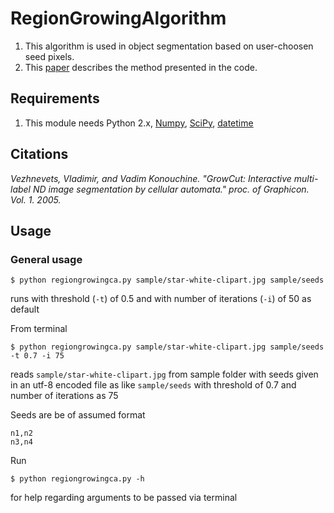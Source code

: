 # RegionGrowingAlgorithm

1. This algorithm is used in object segmentation based on user-choosen seed pixels.
2. This [paper](http://citeseerx.ist.psu.edu/viewdoc/download?doi=10.1.1.59.8092&rep=rep1&type=pdf) describes the method presented in the code.

## Requirements

1. This module needs Python 2.x, [Numpy](http://www.scipy.org/scipylib/download.html), [SciPy](http://www.scipy.org/scipylib/download.html), [datetime](https://docs.python.org/2/library/datetime.html)

## Citations

*Vezhnevets, Vladimir, and Vadim Konouchine. "GrowCut: Interactive multi-label ND image segmentation by cellular automata." proc. of Graphicon. Vol. 1. 2005.* 

## Usage

### General usage

	$ python regiongrowingca.py sample/star-white-clipart.jpg sample/seeds

runs with threshold (`-t`) of 0.5 and with number of iterations (`-i`) of 50 as default

From terminal

	$ python regiongrowingca.py sample/star-white-clipart.jpg sample/seeds -t 0.7 -i 75

reads ``sample/star-white-clipart.jpg`` from sample folder with seeds given in an utf-8 encoded file as like ``sample/seeds`` with threshold of 0.7 and number of iterations as 75

Seeds are be of assumed format
	
	n1,n2
	n3,n4
Run
	
	$ python regiongrowingca.py -h

for help regarding arguments to be passed via terminal
